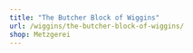 ```yaml
---
title: "The Butcher Block of Wiggins"
url: /wiggins/the-butcher-block-of-wiggins/
shop: Metzgerei
---
```


